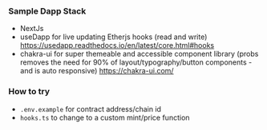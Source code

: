 ### Sample Dapp Stack

* NextJs
* useDapp for live updating Etherjs hooks (read and write) https://usedapp.readthedocs.io/en/latest/core.html#hooks
* chakra-ui for super themeable and accessible component library (probs removes the need for 90% of layout/typography/button components - and is auto responsive) https://chakra-ui.com/

### How to try

* `.env.example` for contract address/chain id
*  `hooks.ts` to change to a custom mint/price function